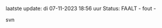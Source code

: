 laatste update: 
di 07-11-2023 18:56   uur 
Status: FAALT - fout - 
<div class="service R">svn</div>